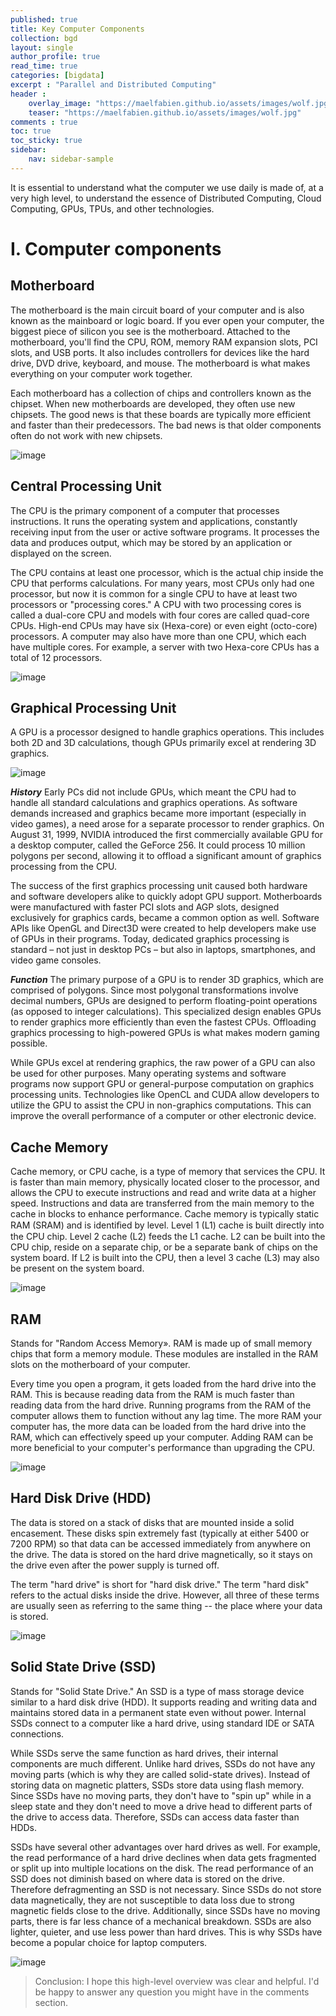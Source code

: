 ```yaml
---
published: true
title: Key Computer Components
collection: bgd
layout: single
author_profile: true
read_time: true
categories: [bigdata]
excerpt : "Parallel and Distributed Computing"
header :
    overlay_image: "https://maelfabien.github.io/assets/images/wolf.jpg"
    teaser: "https://maelfabien.github.io/assets/images/wolf.jpg"
comments : true
toc: true
toc_sticky: true
sidebar:
    nav: sidebar-sample
---
```


It is essential to understand what the computer we use daily is made of, at a very high level, to understand the essence of Distributed Computing, Cloud Computing, GPUs, TPUs, and other technologies.

# I. Computer components

## Motherboard

The motherboard is the main circuit board of your computer and is also known as the mainboard or logic board. If you ever open your computer, the biggest piece of silicon you see is the motherboard. Attached to the motherboard, you'll find the CPU, ROM, memory RAM expansion slots, PCI slots, and USB ports. It also includes controllers for devices like the hard drive, DVD drive, keyboard, and mouse. The motherboard is what makes everything on your computer work together.

Each motherboard has a collection of chips and controllers known as the chipset. When new motherboards are developed, they often use new chipsets. The good news is that these boards are typically more efficient and faster than their predecessors. The bad news is that older components often do not work with new chipsets.

![image](https://maelfabien.github.io/assets/images/comp_1.jpg)

## Central Processing Unit

The CPU is the primary component of a computer that processes instructions. It runs the operating system and applications, constantly receiving input from the user or active software programs. It processes the data and produces output, which may be stored by an application or displayed on the screen.

The CPU contains at least one processor, which is the actual chip inside the CPU that performs calculations. For many years, most CPUs only had one processor, but now it is common for a single CPU to have at least two processors or "processing cores." A CPU with two processing cores is called a dual-core CPU and models with four cores are called quad-core CPUs. High-end CPUs may have six (Hexa-core) or even eight (octo-core) processors. A computer may also have more than one CPU, which each have multiple cores. For example, a server with two Hexa-core CPUs has a total of 12 processors.

![image](https://maelfabien.github.io/assets/images/comp_2.jpg)

## Graphical Processing Unit

A GPU is a processor designed to handle graphics operations. This includes both 2D and 3D calculations, though GPUs primarily excel at rendering 3D graphics.

![image](https://maelfabien.github.io/assets/images/comp_3.jpg)

***History***
Early PCs did not include GPUs, which meant the CPU had to handle all standard calculations and graphics operations. As software demands increased and graphics became more important (especially in video games), a need arose for a separate processor to render graphics. On August 31, 1999, NVIDIA introduced the first commercially available GPU for a desktop computer, called the GeForce 256. It could process 10 million polygons per second, allowing it to offload a significant amount of graphics processing from the CPU.

The success of the first graphics processing unit caused both hardware and software developers alike to quickly adopt GPU support. Motherboards were manufactured with faster PCI slots and AGP slots, designed exclusively for graphics cards, became a common option as well. Software APIs like OpenGL and Direct3D were created to help developers make use of GPUs in their programs. Today, dedicated graphics processing is standard – not just in desktop PCs – but also in laptops, smartphones, and video game consoles.

***Function***
The primary purpose of a GPU is to render 3D graphics, which are comprised of polygons. Since most polygonal transformations involve decimal numbers, GPUs are designed to perform floating-point operations (as opposed to integer calculations). This specialized design enables GPUs to render graphics more efficiently than even the fastest CPUs. Offloading graphics processing to high-powered GPUs is what makes modern gaming possible.

While GPUs excel at rendering graphics, the raw power of a GPU can also be used for other purposes. Many operating systems and software programs now support GPU or general-purpose computation on graphics processing units. Technologies like OpenCL and CUDA allow developers to utilize the GPU to assist the CPU in non-graphics computations. This can improve the overall performance of a computer or other electronic device.

## Cache Memory

Cache memory, or CPU cache, is a type of memory that services the CPU. It is faster than main memory, physically located closer to the processor, and allows the CPU to execute instructions and read and write data at a higher speed. Instructions and data are transferred from the main memory to the cache in blocks to enhance performance. Cache memory is typically static RAM (SRAM) and is identiﬁed by level. Level 1 (L1) cache is built directly into the CPU chip. Level 2 cache (L2) feeds the L1 cache. L2 can be built into the CPU chip, reside on a separate chip, or be a separate bank of chips on the system board. If L2 is built into the CPU, then a level 3 cache (L3) may also be present on the system board.

![image](https://maelfabien.github.io/assets/images/comp_4.jpg)

## RAM

Stands for "Random Access Memory». RAM is made up of small memory chips that form a memory module. These modules are installed in the RAM slots on the motherboard of your computer.

Every time you open a program, it gets loaded from the hard drive into the RAM. This is because reading data from the RAM is much faster than reading data from the hard drive. Running programs from the RAM of the computer allows them to function without any lag time. The more RAM your computer has, the more data can be loaded from the hard drive into the RAM, which can effectively speed up your computer. Adding RAM can be more beneficial to your computer's performance than upgrading the CPU.

![image](https://maelfabien.github.io/assets/images/comp_5.jpg)

## Hard Disk Drive (HDD)

The data is stored on a stack of disks that are mounted inside a solid encasement. These disks spin extremely fast (typically at either 5400 or 7200 RPM) so that data can be accessed immediately from anywhere on the drive. The data is stored on the hard drive magnetically, so it stays on the drive even after the power supply is turned off.

The term "hard drive" is short for "hard disk drive." The term "hard disk" refers to the actual disks inside the drive. However, all three of these terms are usually seen as referring to the same thing -- the place where your data is stored.

![image](https://maelfabien.github.io/assets/images/comp_6.jpg)

## Solid State Drive (SSD)

Stands for "Solid State Drive." An SSD is a type of mass storage device similar to a hard disk drive (HDD). It supports reading and writing data and maintains stored data in a permanent state even without power. Internal SSDs connect to a computer like a hard drive, using standard IDE or SATA connections.

While SSDs serve the same function as hard drives, their internal components are much different. Unlike hard drives, SSDs do not have any moving parts (which is why they are called solid-state drives). Instead of storing data on magnetic platters, SSDs store data using flash memory. Since SSDs have no moving parts, they don't have to "spin up" while in a sleep state and they don't need to move a drive head to different parts of the drive to access data. Therefore, SSDs can access data faster than HDDs.

SSDs have several other advantages over hard drives as well. For example, the read performance of a hard drive declines when data gets fragmented or split up into multiple locations on the disk. The read performance of an SSD does not diminish based on where data is stored on the drive. Therefore defragmenting an SSD is not necessary. Since SSDs do not store data magnetically, they are not susceptible to data loss due to strong magnetic fields close to the drive. Additionally, since SSDs have no moving parts, there is far less chance of a mechanical breakdown. SSDs are also lighter, quieter, and use less power than hard drives. This is why SSDs have become a popular choice for laptop computers.

![image](https://maelfabien.github.io/assets/images/comp_7.jpg)

> Conclusion: I hope this high-level overview was clear and helpful. I'd be happy to answer any question you might have in the comments section.